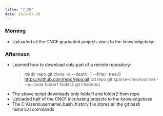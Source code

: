 ```yaml
---
title: "7_28"
date: 2023-07-28
---
```


### Morning
 - Uploaded all the CNCF graduated projects docs to the knowledgebase.
 
### Afternoon
 - Learned how to download only part of a remote repository:
   > mkdir repo
   > git clone -n --depth=1 --filter=tree:0 https://github.com/repo/repo.git
   > cd repo
   > git sparse-checkout set --no-cone folder1 folder2
   > git checkout
 - The above script downloads only folder1 and folder2 from repo.
 - Uploaded half of the CNCF incubating projects to the knowledgebase
 - The C:\\Users\\username\\.bash_history file stores all the git bash historical commands.